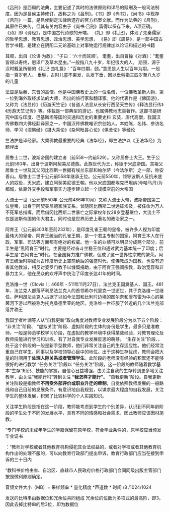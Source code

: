 《吕刑》是西周的法典，主要记述了其时的法律原则和详尽的赎刑及一般司法制度。因为是吕侯主持修订，故称之为《吕刑》。《书》即《尚书》，《尚书》中现存《吕刑》一篇，是吕侯制定法律后遗存的官方档案文献。而作为法典的《吕刑》，其原件已失传，但其有关内容由于《尚书·吕刑》篇得以保存下来。A项正确。
《诗》即《诗经》，是中国古代诗歌的开端，
《礼》即《礼记》，体现了先秦儒家的哲学思想、教育思想、政治思想、美学思想，
《易》即《周易》，是一部中国古哲学书籍，是建立在阴阳二元论基础上对事物运行规律加以论证和描述的书籍




耳顺，出自《论语·为政》：“子曰：‘六十而耳顺’。
耄耋，出自曹操《对酒》：“耄耋皆得以寿终，恩泽广及草木昆虫。”一般指八九十岁，年纪很大的人。
期颐，源于汉时戴圣所辑的《礼记·曲礼篇》：“百年曰期，颐。”意思是人生以百年为期。一般指一百岁老人。
垂髻，古时儿童不束发，头发下垂，因以垂髫指三四岁至八九岁的儿童


法显是后秦、东晋的高僧。他是中国佛教史上的一位名僧，一位佛教革新人物，第一位到海外取经求法的大师，杰出的旅行家和翻译家。他的代表作是《佛国游》，又称为《法显传》《历游天竺记》《昔道人法显从长安行西至天竺传》《释法显行传》《历游天竺记传》等。体裁是一部典型的游记，也属佛教地志类著作。这部书是研究中国与印度、巴基斯坦等国的交通和历史的重要史料
玄奘，唐代高僧，我国汉传佛教四大佛经翻译家之一，中国汉传佛教唯识宗创始人。本姓陈，名祎、参访名师，学习《涅槃经》《摄大乘论》《杂阿毗昙心论》《俱舍论》等经论

竺法护是译经家。大乘佛教最重要的经典《法华经》，即竺法护以《正法华经》为题译出




居鲁士二世，波斯帝国的建立者（前558～约前529）。又称居鲁士大王。生于公元前590年。出身于波斯阿契美尼德族。此族世代为王，称臣于米底帝国。其祖父居鲁士一世及其父冈比西斯一世据有埃兰东部和帕尔萨（今法尔斯）之一部，称安善山。居鲁士二世于公元前558年继承王位。公元前550年，领导波斯人反抗米底人的奴役，灭米底，建立阿契美尼德王朝。他以米底国都埃克巴坦纳(今哈马丹)为都城，依靠外交手段和军事实力逐步建立起一个规模空前的大帝国

大流士一世（公元前550年-公元前486年10月）又称大流士大帝，波斯帝国第三位皇帝，出身于阿契美尼德家族支系。曾随冈比西斯二世远征埃及，被任命为万人不死军总指挥，而后借冈比西斯二世暴亡之际掌权年仅28岁登基继位，大流士不仅是波斯帝国的伟大君主，同时也是世界历史上著名的政治家之一。

阿育王（公元前303年至前232年），是印度孔雀王朝的皇帝，被许多人视为印度最伟大的皇帝。阿育王统治的孔雀王朝，是一个君主专制的国家，阿育王本人在行政、军事、司法等方面都有绝对的权威。他一生的业绩可以明显分成两个部分，前半生是“黑阿育王”时代，主要是经过奋斗坐稳王位和通过武力基本统一了印度；后半生是“白阿育王”时代，在全国努力推广佛教，促成了这一世界性宗教的繁荣。阿育王统治时期成为古印度历史上空前绝后的强盛时代，使佛教成为国教，也没有迫害其他教派，相反对婆罗门教予以慷慨捐助，由于阿育王强调宗教，政治宽容和非暴力主义，他在民众的欢呼声中统治了印度长达41年的时间。

克洛维一世（Clovis I；466年 - 511年11月27日），法兰克王国奠基人、国王。481年，法兰克人部落萨利昂法兰克人的首领希尔代里克一世逝世，其子克洛维一世继任。萨利昂法兰克人占据了以如今法国和比利时边境的图尔奈和康布雷为中心的莱茵河下游以西被称为托克桑德里亚的地区。克洛维一世征服了邻近的几个法兰克部落并称王




我国学者叶澜等人从“自我更新”取向角度对教师专业发展阶段分为以下五个阶段：
“非关注”阶段、
“虚拟关注”阶段、虚拟阶段的主体的身份是学生，最多只是准教师，一般是师范学校学习阶段，在虚拟的教学环境中获得某些经验，对教育理论及教师技能进行学习和训练，有了对自我专业发展反思的萌芽。
“生存关注”阶段、，处于这个阶段的一般是新手型教师，他们非常关注自己的生存适应性。他们经常注重自己在学生、同事以及学校领导心目中的地位。出于这种生存忧虑，教师会把大量的时间用于**处理人际关系或者管理学生**。此阶段的老师没有经验的积累还不能够很好的进行教学
“任务关注”阶段以 “任务关注”阶段，这一阶段的教师随着教学基本“生存”知识、技能的掌握，自信心日益增强，由关注自我的生存转到更多地关注教学，由关注“我能行吗”转到关注 **“我怎样才能行”**。
“自我更新”阶段。自我更新关注阶段是指教师**不再受外部评价或职业升迁的牵制**，自觉依照教师发展的一般路线和自己目前的发展条件，有意识地自我规划，以谋求最大程度的自我发展，关注学生的整体发展，积累了比较科学的个人实践知识。



关注学生阶段是指在这一阶段，教师能考虑到学生的个别差异，认识到不同年龄阶段的学生处于不同的发展水平，具有不同的情感和社会需求，因此教师应该因材施教。



“专门学校的未成年学生的学籍保留在原学校，符合毕业条件的，原学校应当颁发毕业证书


：“教师对学校或者其他教育机构侵犯其合法权益的，或者对学校或者其他教育机构作出的处理不服的，可以向教育行政部门提出申诉，教育行政部门应当在接到申诉的三十日内

“教科书价格由省、自治区、直辖市人民政府价格行政部门会同同级出版主管部门按照微利原则确定。



音频文件大小（MB）= 采样频率 * 量化精度 *声道数 * 时间 /8 /1024/1024

发送的比特串由数据位和冗余位共同组成  冗余位的位数为多项式的最高阶，即3。因此去掉比特串的后3位，即为数据位